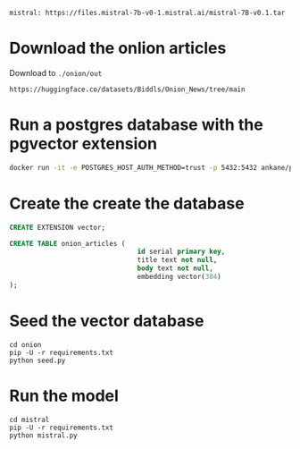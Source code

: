 
```
mistral: https://files.mistral-7b-v0-1.mistral.ai/mistral-7B-v0.1.tar
```

# Download the onlion articles
Download to `./onion/out`

```
https://huggingface.co/datasets/Biddls/Onion_News/tree/main
```

# Run a postgres database with the pgvector extension
``` bash
docker run -it -e POSTGRES_HOST_AUTH_METHOD=trust -p 5432:5432 ankane/pgvector
```

# Create the create the database
```sql
CREATE EXTENSION vector;

CREATE TABLE onion_articles (
                                id serial primary key,
                                title text not null,
                                body text not null,
                                embedding vector(384)
);
```

# Seed the vector database
```
cd onion
pip -U -r requirements.txt
python seed.py
```

# Run the model
```
cd mistral
pip -U -r requirements.txt
python mistral.py
```
